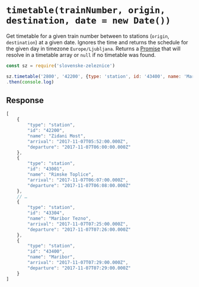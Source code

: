 # `timetable(trainNumber, origin, destination, date = new Date())`

Get timetable for a given train number between to stations (`origin`, `destination`) at a given date. Ignores the time and returns the schedule for the given day in timezone `Europe/Ljubljana`. Returns a [Promise](https://developer.mozilla.org/en-US/docs/Web/JavaScript/Reference/Global_Objects/promise) that will resolve in a timetable array or `null` if no timetable was found.

```js
const sz = require('slovenske-zeleznice')

sz.timetable('2800', '42200', {type: 'station', id: '43400', name: 'Maribor'}, new Date())
.then(console.log)
```

## Response

```js
[
    {
        "type": "station",
        "id": "42200",
        "name": "Zidani Most",
        "arrival": "2017-11-07T05:52:00.000Z",
        "departure": "2017-11-07T06:00:00.000Z"
    },
    {
        "type": "station",
        "id": "43001",
        "name": "Rimske Toplice",
        "arrival": "2017-11-07T06:07:00.000Z",
        "departure": "2017-11-07T06:08:00.000Z"
    },
    // …
    {
        "type": "station",
        "id": "43304",
        "name": "Maribor Tezno",
        "arrival": "2017-11-07T07:25:00.000Z",
        "departure": "2017-11-07T07:26:00.000Z"
    },
    {
        "type": "station",
        "id": "43400",
        "name": "Maribor",
        "arrival": "2017-11-07T07:29:00.000Z",
        "departure": "2017-11-07T07:29:00.000Z"
    }
]
```

